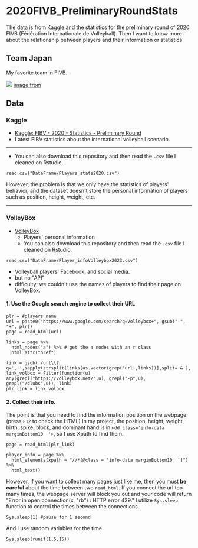 # 2020FIVB_PreliminaryRoundStats
The data is from Kaggle and the statistics for the preliminary round of 2020 FIVB (Fédération Internationale de Volleyball). Then I want to know more about the relationship between players and their information or statistics.

## Team Japan
My favorite team in FIVB.

![](https://asianvolleyball.net/new/wp-content/uploads/2023/07/aaaa.jpeg)
[image from](https://asianvolleyball.net/new/japan-beat-world-champions-italy-and-make-it-to-the-vnl-podium/)

## Data
### Kaggle
* [Kaggle: FIBV - 2020 - Statistics - Preliminary Round](https://www.kaggle.com/datasets/victorvincifantucci/fibv-2020-statistics-preliminary-round/data)
* Latest FIBV statistics about the international volleyball scenario.

****

* You can also download this repository and then read the `.csv` file I cleaned on Rstudio.

```{r}
read.csv("DataFrame/Players_stats2020.csv")
```

However, the problem is that we only have the statistics of players' behavior, and the dataset doesn't store the personal information of players such as position, height, weight, etc. 

****

### VolleyBox
* [VolleyBox](https://volleybox.net/)
  + Players' personal information
  + You can also download this repository and then read the `.csv` file I cleaned on Rstudio.

```{r}
read.csv("DataFrame/Player_infoVolleybox2023.csv")
```

* Volleyball players' Facebook, and social media.
* but no "API"
* difficulty: we couldn't use the names of players to find their page on VolleyBox.

#### 1. Use the Google search engine to collect their URL 
```{r}
plr = #players name 
url = paste0("https://www.google.com/search?q=Volleybox+", gsub(" ", "+", plr))
page = read_html(url)
  
links = page %>%
  html_nodes("a") %>% # get the a nodes with an r class
  html_attr("href")
  
link = gsub('/url\\?q=','',sapply(strsplit(links[as.vector(grep('url',links))],split='&'),'[',1))
link_volbox = Filter(function(u) any(grepl("https://volleybox.net/",u), grepl("-p",u), grepl("/clubs",u)), link)
plr_link = link_volbox

```
#### 2. Collect their info.
The point is that you need to find the information position on the webpage. (press `F12` to check the HTML) In my project, the position, height, weight, birth, spike, block, and dominant hand is in `<dd class='info-data marginBottom10  '>`, so I use Xpath to find them.
```{r}
page = read_html(plr_link)

player_info = page %>%
  html_elements(xpath = "//*[@class = 'info-data marginBottom10  ']") %>%
  html_text()
```

However, if you want to collect many pages just like me, then you must **be careful** about the time between two `read_html`. If you connect the url too many times, the webpage server will block you out and your code will return "Error in open.connection(x, "rb") : HTTP error 429." I utilize `Sys.sleep` function to control the times between the connections.

```{r}
Sys.sleep(1) #pause for 1 second
```
And I use random variables for the time.
```{r}
Sys.sleep(runif(1,5,15))
```

